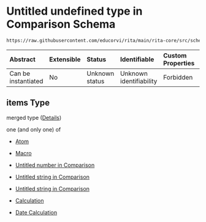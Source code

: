 # Untitled undefined type in Comparison Schema

```txt
https://raw.githubusercontent.com/educorvi/rita/main/rita-core/src/schema/comparison.json#/properties/arguments/items
```



| Abstract            | Extensible | Status         | Identifiable            | Custom Properties | Additional Properties | Access Restrictions | Defined In                                                                   |
| :------------------ | :--------- | :------------- | :---------------------- | :---------------- | :-------------------- | :------------------ | :--------------------------------------------------------------------------- |
| Can be instantiated | No         | Unknown status | Unknown identifiability | Forbidden         | Allowed               | none                | [comparison.json\*](../../src/schema/comparison.json "open original schema") |

## items Type

merged type ([Details](comparison-properties-arguments-items.md))

one (and only one) of

* [Atom](atom.md "check type definition")

* [Macro](macro.md "check type definition")

* [Untitled number in Comparison](comparison-properties-arguments-items-oneof-2.md "check type definition")

* [Untitled string in Comparison](comparison-properties-arguments-items-oneof-3.md "check type definition")

* [Untitled string in Comparison](comparison-properties-arguments-items-oneof-4.md "check type definition")

* [Calculation](calculation.md "check type definition")

* [Date Calculation](datecalculation.md "check type definition")
